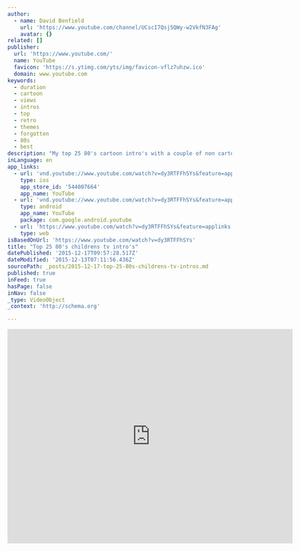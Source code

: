 ```yaml
---
author:
  - name: David Benfield
    url: 'https://www.youtube.com/channel/UCscI7Qsj5QWy-w2VkfN3FAg'
    avatar: {}
related: []
publisher:
  url: 'https://www.youtube.com/'
  name: YouTube
  favicon: 'https://s.ytimg.com/yts/img/favicon-vflz7uhzw.ico'
  domain: www.youtube.com
keywords:
  - duration
  - cartoon
  - views
  - intros
  - top
  - retro
  - themes
  - forgotten
  - 80s
  - best
description: "My top 25 80's cartoon intro's with a couple of non cartoon ones thrown in for good measure. The 80's was definately the best for kids tv. Please enjoy and share"
inLanguage: en
app_links:
  - url: 'vnd.youtube://www.youtube.com/watch?v=dy3RTFFhSYs&feature=applinks'
    type: ios
    app_store_id: '544007664'
    app_name: YouTube
  - url: 'vnd.youtube://www.youtube.com/watch?v=dy3RTFFhSYs&feature=applinks'
    type: android
    app_name: YouTube
    package: com.google.android.youtube
  - url: 'https://www.youtube.com/watch?v=dy3RTFFhSYs&feature=applinks'
    type: web
isBasedOnUrl: 'https://www.youtube.com/watch?v=dy3RTFFhSYs'
title: "Top 25 80's childrens tv intro's"
datePublished: '2015-12-17T09:57:28.517Z'
dateModified: '2015-12-13T07:11:56.436Z'
sourcePath: _posts/2015-12-17-top-25-80s-childrens-tv-intros.md
published: true
inFeed: true
hasPage: false
inNav: false
_type: VideoObject
_context: 'http://schema.org'

---
```

<iframe src="https://cdn.embedly.com/widgets/media.html?src=https%3A%2F%2Fwww.youtube.com%2Fembed%2Fdy3RTFFhSYs%3Ffeature%3Doembed&amp;url=https%3A%2F%2Fwww.youtube.com%2Fwatch%3Fv%3Ddy3RTFFhSYs&amp;image=https%3A%2F%2Fi.ytimg.com%2Fvi%2Fdy3RTFFhSYs%2Fhqdefault.jpg&amp;key=b7d04c9b404c499eba89ee7072e1c4f7&amp;type=text%2Fhtml&amp;schema=youtube" width="640" height="480" scrolling="no" frameborder="0" allowfullscreen="allowfullscreen" style=""></iframe>